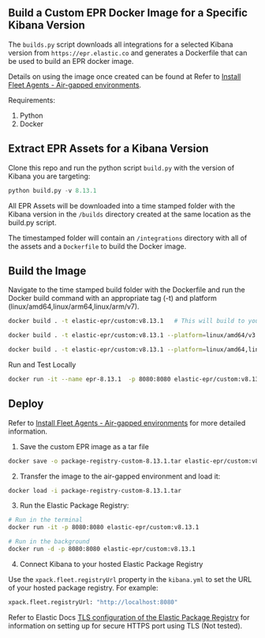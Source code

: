 ## Build a Custom EPR Docker Image for a Specific Kibana Version

The `builds.py` script downloads all integrations for a selected Kibana version from `https://epr.elastic.co` and generates a Dockerfile that can be used to build an EPR docker image.

Details on using the image once created can be found at Refer to [Install Fleet Agents - Air-gapped environments](https://www.elastic.co/guide/en/fleet/current/air-gapped.html).

Requirements:

1. Python
2. Docker

## Extract EPR Assets for a Kibana Version

Clone this repo and run the python script `build.py` with the version of Kibana you are targeting:

```python
python build.py -v 8.13.1
```

All EPR Assets will be downloaded into a time stamped folder with the Kibana version in the `/builds` directory created at the same location as the build.py script.

The timestamped folder will contain an `/integrations` directory with all of the assets and a `Dockerfile` to build the Docker image.

## Build the Image

Navigate to the time stamped build folder with the Dockerfile and run the Docker build command with an appropriate tag (-t) and platform (linux/amd64,linux/arm64,linux/arm/v7).

```bash
docker build . -t elastic-epr/custom:v8.13.1   # This will build to your host machine

docker build . -t elastic-epr/custom:v8.13.1 --platform=linux/amd64/v3 # Example of a specific platform

docker build . -t elastic-epr/custom:v8.13.1 --platform=linux/amd64,linux/arm64,linux/arm/v7
```

Run and Test Locally

```bash
docker run -it --name epr-8.13.1  -p 8080:8080 elastic-epr/custom:v8.13.1
```

## Deploy

Refer to [Install Fleet Agents - Air-gapped environments](https://www.elastic.co/guide/en/fleet/current/air-gapped.html) for more detailed information.

1. Save the custom EPR image as a tar file

```bash
docker save -o package-registry-custom-8.13.1.tar elastic-epr/custom:v8.13.1
```

2. Transfer the image to the air-gapped environment and load it:

```bash
docker load -i package-registry-custom-8.13.1.tar
```

3. Run the Elastic Package Registry:

```bash
# Run in the terminal
docker run -it -p 8080:8080 elastic-epr/custom:v8.13.1

# Run in the background
docker run -d -p 8080:8080 elastic-epr/custom:v8.13.1
```

4. Connect Kibana to your hosted Elastic Package Registry

Use the `xpack.fleet.registryUrl` property in the `kibana.yml` to set the URL of your hosted package registry. For example:

```bash
xpack.fleet.registryUrl: "http://localhost:8080"
```

Refer to Elastic Docs [TLS configuration of the Elastic Package Registry](https://www.elastic.co/guide/en/fleet/current/air-gapped.html#:~:text=configuration%20of%20the%20Elastic-,Package,-Registry) for information on setting up for secure HTTPS port using TLS (Not tested).